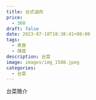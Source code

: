 ```yaml
---
title: 台式滷肉
price:
  - 360
draft: false
date: 2023-07-18T18:38:41+08:00
tags:
  - 素食
  - 辣度
description: 台菜
image: images/img_1588.jpeg
categories:
  - 台菜
---
```


台菜簡介
